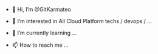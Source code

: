 - 👋 Hi, I’m @GitKarmateo
- 👀 I’m interested in All Cloud Platform techs / devops / ...
- 🌱 I’m currently learning ...

- 📫 How to reach me ...

<!---
GitKarmateo/GitKarmateo is a ✨ special ✨ repository because its `README.md` (this file) appears on your GitHub profile.
You can click the Preview link to take a look at your changes.
--->

